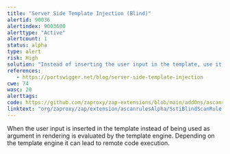 ```yaml
---
title: "Server Side Template Injection (Blind)"
alertid: 90036
alertindex: 9003600
alerttype: "Active"
alertcount: 1
status: alpha
type: alert
risk: High
solution: "Instead of inserting the user input in the template, use it as rendering argument."
references:
   - https://portswigger.net/blog/server-side-template-injection
cwe: 74
wasc: 20
alerttags: 
code: https://github.com/zaproxy/zap-extensions/blob/main/addOns/ascanrulesAlpha/src/main/java/org/zaproxy/zap/extension/ascanrulesAlpha/SstiBlindScanRule.java
linktext: "org/zaproxy/zap/extension/ascanrulesAlpha/SstiBlindScanRule.java"
---
```

When the user input is inserted in the template instead of being used as argument in rendering is evaluated by the template engine. Depending on the template engine it can lead to remote code execution.
